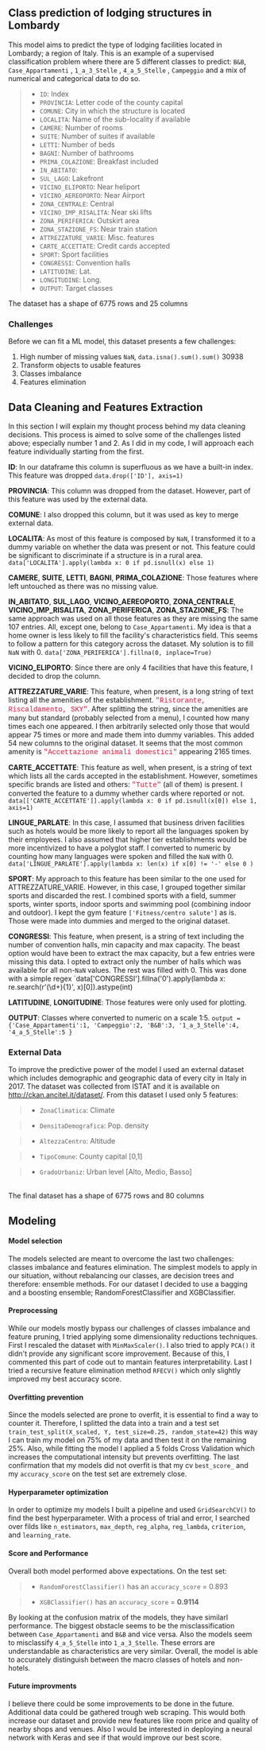 
## Class prediction of lodging structures in Lombardy

This model aims to predict the type of lodging facilities located in Lombardy; a region of Italy. This is an example of a supervised classification problem where there are 5 different classes to predict: `B&B`, `Case_Appartamenti` , `1_a_3_Stelle` , `4_a_5_Stelle` , `Campeggio` and a mix of numerical and categorical data to do so. 
<br>
>- `ID`: Index
>- `PROVINCIA`: Letter code of the county capital 
>- `COMUNE`: City in which the structure is located
>- `LOCALITA`: Name of the sub-locality if available
>- `CAMERE`: Number of rooms
>- `SUITE`: Number of suites if available
>- `LETTI`: Number of beds
>- `BAGNI`: Number of bathrooms
>- `PRIMA_COLAZIONE`: Breakfast included
>- `IN_ABITATO`: 
>- `SUL_LAGO`: Lakefront 
>- `VICINO_ELIPORTO`: Near heliport
>- `VICINO_AEREOPORTO`: Near Airport
>- `ZONA_CENTRALE`: Central
>- `VICINO_IMP_RISALITA`: Near ski lifts
>- `ZONA_PERIFERICA`: Outskirt area
>- `ZONA_STAZIONE_FS`: Near train station
>- `ATTREZZATURE_VARIE`: Misc. features 
>- `CARTE_ACCETTATE`: Credit cards accepted 
>- `SPORT`: Sport facilities
>- `CONGRESSI`: Convention halls 
>- `LATITUDINE`: Lat.
>- `LONGITUDINE`: Long.
>- `OUTPUT`: Target classes

The dataset has a shape of 6775 rows and 25 columns 



### Challenges

Before we can fit a ML model, this dataset presents a few challenges:

1. High number of missing values `NaN`, `data.isna().sum().sum()` 30938
2. Transform objects to usable features
3. Classes imbalance
4. Features elimination

## Data Cleaning and Features Extraction

In this section I will explain my thought process behind my data cleaning decisions. This process is aimed to solve some of the challenges listed above; especially number 1 and 2. As I did in my code, I will approach each feature individually starting from the first. 

**ID**: In our dataframe this column is superfluous as we have a built-in index. This feature was dropped  `data.drop(['ID'], axis=1)`

__PROVINCIA__:  This column was dropped from the dataset. However, part of this feature was used by the external data.

__COMUNE__: I also dropped this column, but it was used as key to merge external data.

__LOCALITA__: As most of this feature is composed by `NaN`, I transformed it to a dummy variable on whether the data was present or not. This feature could be significant to discriminate if a structure is in a rural area. `data['LOCALITA'].apply(lambda x: 0 if pd.isnull(x) else 1)`

__CAMERE__, __SUITE__, __LETTI__, __BAGNI__, __PRIMA_COLAZIONE__: Those features where left untouched as there was no missing value.

__IN_ABITATO__, __SUL_LAGO__, __VICINO_AEREOPORTO__, __ZONA_CENTRALE__, __VICINO_IMP_RISALITA__, __ZONA_PERIFERICA__, __ZONA_STAZIONE_FS__: The same approach was used on all those features as they are missing the same 107 entries. All, except one, belong to `Case_Appartamenti`. My idea is that a home owner is less likely to fill the facility's characteristics field. This seems to follow a pattern for this category across the dataset. My solution is to fill `NaN` with 0. `data['ZONA_PERIFERICA'].fillna(0, inplace=True)`

__VICINO_ELIPORTO__: Since there are only 4 facilities that have this feature, I decided to drop the column.

__ATTREZZATURE_VARIE__: This feature, when present, is a long string of text listing all the amenities of the establishment. <font face=Courier color=#DC143C>"Ristorante, Riscaldamento, SKY"</font>. After splitting the string, since the amenities are many but standard (probably selected from a menu), I counted how many times each one appeared. I then arbitrarily selected only those that would appear 75 times or more and made them into dummy variables. This added 54 new columns to the original dataset. It seems that the most common amenity is <font face=Courier color=#DC143C>"Accettazione animali domestici"</font> appearing 2165 times.

__CARTE_ACCETTATE__: This feature as well, when present, is a string of text which lists all the cards accepted in the establishment. However, sometimes specific brands are listed and others: <font face=Courier color=#DC143C>"Tutte"</font> (all of them) is present. I converted the feature to a dummy whether cards where reported or not. `data[['CARTE_ACCETTATE']].apply(lambda x: 0 if pd.isnull(x[0]) else 1, axis=1)`

__LINGUE_PARLATE__: In this case, I assumed that business driven facilities such as hotels would be more likely to report all the languages spoken by their employees. I also assumed that higher tier establishments would be more incentivized to have a polyglot staff. I converted to numeric by counting how many languages were spoken and filled the `NaN` with 0. `data['LINGUE_PARLATE'].apply(lambda x: len(x) if x[0] != '-' else 0 )`

__SPORT__: My approach to this feature has been similar to the one used for ATTREZZATURE_VARIE. However, in this case, I grouped together similar sports and discarded the rest. I combined sports with a field, summer sports, winter sports, indoor sports and swimming pool (combining indoor and outdoor). I kept the gym feature `['Fitness/centro salute']` as is. Those were made into dummies and merged to the original dataset. 

__CONGRESSI__: This feature, when present, is a string of text including the number of convention halls, min capacity and max capacity. The beast option would have been to extract the max capacity, but a few entries were missing this data. I opted to extract only the number of halls which was available for all non-`NaN` values. The rest was filled with 0. This was done with a simple regex `data['CONGRESSI'].fillna('0').apply(lambda x: re.search(r'(\d+){1}', x)[0]).astype(int)

__LATITUDINE__, __LONGITUDINE__: Those features were only used for plotting.

__OUTPUT__: Classes where converted to numeric on a scale 1:5. `output = {'Case_Appartamenti':1, 'Campeggio':2, 'B&B':3, '1_a_3_Stelle':4, '4_a_5_Stelle':5 }`

### External Data

To improve the predictive power of the model I used an external dataset which includes demographic and geographic data of every city in Italy in 2017. The dataset was collected from ISTAT and it is available on http://ckan.ancitel.it/dataset/. From this dataset I used only 5 features: 
<br>
>- `ZonaClimatica`: Climate 

>- `DensitaDemografica`: Pop. density 

>- `AltezzaCentro`: Altitude 

>- `TipoComune`: County capital [0,1]

>- `GradoUrbaniz`: Urban level [Alto, Medio, Basso]

<br>
The final dataset has a shape of 6775 rows and 80 columns

## Modeling

#### Model selection

The models selected are meant to overcome the last two challenges: classes imbalance and features elimination. The simplest models to apply in our situation, without rebalancing our classes, are decision trees and therefore: ensemble methods. For our dataset I decided to use a bagging and a boosting ensemble; RandomForestClassifier and XGBClassifier. 


#### Preprocessing

While our models mostly bypass our challenges of classes imbalance and feature pruning, I tried applying some dimensionality reductions techniques. First I rescaled the dataset with `MinMaxScaler()`. I also tried to apply `PCA()` it didn't provide any significant score improvement. Because of this, I commented this part of code out to mantain features interpretability.
Last I tried a recursive feature elimination method `RFECV()` which only slightly improved my best accuracy score.

#### Overfitting prevention

Since the models selected are prone to overfit, it is essential to find a way to counter it. Therefore, I splitted the data into a train and a test set `train_test_split(X_scaled, Y, test_size=0.25, random_state=42)` this way I can train my model on 75% of my data and then test it on the remaining 25%. Also, while fitting the model I applied a 5 folds Cross Validation which increases the computational intensity but prevents overfitting. The last confirmation that my models did not overfit is that my cv `best_score_`  and my `accuracy_score` on the test set are extremely close. 

#### Hyperparameter optimization

In order to optimize my models I built a pipeline and used `GridSearchCV()` to find the best hyperparameter. With a process of trial and error, I searched over filds like `n_estimators`, `max_depth`, `reg_alpha`, `reg_lambda`, `criterion`, and `learning_rate`.

#### Score and Performance

Overall both model performed above expectations. On the test set:
<br>
>- `RandomForestClassifier()` has an `accuracy_score` = 0.893

>- `XGBClassifier()` has an `accuracy_score` = __0.9114__ 

By looking at the confusion matrix of the models, they have similarl performance. The biggest obstacle seems to be the misclassification between `Case_Appartamenti` and `B&B` and vice versa. Also the models seem to misclassify `4_a_5_Stelle` into `1_a_3_Stelle`. These errors are understandable as characteristics are very similar. Overall, the model is able to accurately distinguish between the macro classes of hotels and non-hotels.

#### Future improvments

I believe there could be some improvements to be done in the future. Additional data could be gathered trough web scraping. This would both increase our dataset and provide new features like room price and quality of nearby shops and venues. Also I would be interested in deploying a neural network with Keras and see if that would improve our best score. 
